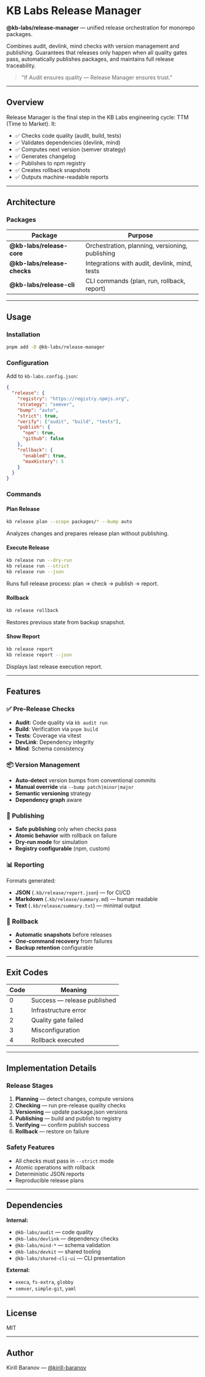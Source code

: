 # KB Labs Release Manager

**@kb-labs/release-manager** — unified release orchestration for monorepo packages.

Combines audit, devlink, mind checks with version management and publishing. Guarantees that releases only happen when all quality gates pass, automatically publishes packages, and maintains full release traceability.

> "If Audit ensures quality — Release Manager ensures trust."

---

## Overview

Release Manager is the final step in the KB Labs engineering cycle: TTM (Time to Market). It:

- ✅ Checks code quality (audit, build, tests)
- ✅ Validates dependencies (devlink, mind)
- ✅ Computes next version (semver strategy)
- ✅ Generates changelog
- ✅ Publishes to npm registry
- ✅ Creates rollback snapshots
- ✅ Outputs machine-readable reports

---

## Architecture

### Packages

| Package | Purpose |
|---------|---------|
| **@kb-labs/release-core** | Orchestration, planning, versioning, publishing |
| **@kb-labs/release-checks** | Integrations with audit, devlink, mind, tests |
| **@kb-labs/release-cli** | CLI commands (plan, run, rollback, report) |

---

## Usage

### Installation

```bash
pnpm add -D @kb-labs/release-manager
```

### Configuration

Add to `kb-labs.config.json`:

```json
{
  "release": {
    "registry": "https://registry.npmjs.org",
    "strategy": "semver",
    "bump": "auto",
    "strict": true,
    "verify": ["audit", "build", "tests"],
    "publish": {
      "npm": true,
      "github": false
    },
    "rollback": {
      "enabled": true,
      "maxHistory": 5
    }
  }
}
```

### Commands

#### Plan Release

```bash
kb release plan --scope packages/* --bump auto
```

Analyzes changes and prepares release plan without publishing.

#### Execute Release

```bash
kb release run --dry-run
kb release run --strict
kb release run --json
```

Runs full release process: plan → check → publish → report.

#### Rollback

```bash
kb release rollback
```

Restores previous state from backup snapshot.

#### Show Report

```bash
kb release report
kb release report --json
```

Displays last release execution report.

---

## Features

### ✅ Pre-Release Checks

- **Audit**: Code quality via `kb audit run`
- **Build**: Verification via `pnpm build`
- **Tests**: Coverage via vitest
- **DevLink**: Dependency integrity
- **Mind**: Schema consistency

### 📦 Version Management

- **Auto-detect** version bumps from conventional commits
- **Manual override** via `--bump patch|minor|major`
- **Semantic versioning** strategy
- **Dependency graph** aware

### 🚀 Publishing

- **Safe publishing** only when checks pass
- **Atomic behavior** with rollback on failure
- **Dry-run mode** for simulation
- **Registry configurable** (npm, custom)

### 📊 Reporting

Formats generated:

- **JSON** (`.kb/release/report.json`) — for CI/CD
- **Markdown** (`.kb/release/summary.md`) — human readable
- **Text** (`.kb/release/summary.txt`) — minimal output

### 🔄 Rollback

- **Automatic snapshots** before releases
- **One-command recovery** from failures
- **Backup retention** configurable

---

## Exit Codes

| Code | Meaning |
|------|---------|
| 0 | Success — release published |
| 1 | Infrastructure error |
| 2 | Quality gate failed |
| 3 | Misconfiguration |
| 4 | Rollback executed |

---

## Implementation Details

### Release Stages

1. **Planning** — detect changes, compute versions
2. **Checking** — run pre-release quality checks
3. **Versioning** — update package.json versions
4. **Publishing** — build and publish to registry
5. **Verifying** — confirm publish success
6. **Rollback** — restore on failure

### Safety Features

- All checks must pass in `--strict` mode
- Atomic operations with rollback
- Deterministic JSON reports
- Reproducible release plans

---

## Dependencies

**Internal:**
- `@kb-labs/audit` — code quality
- `@kb-labs/devlink` — dependency checks
- `@kb-labs/mind-*` — schema validation
- `@kb-labs/devkit` — shared tooling
- `@kb-labs/shared-cli-ui` — CLI presentation

**External:**
- `execa`, `fs-extra`, `globby`
- `semver`, `simple-git`, `yaml`

---

## License

MIT

---

## Author

Kirill Baranov — [@kirill-baranov](https://github.com/kirill-baranov)
